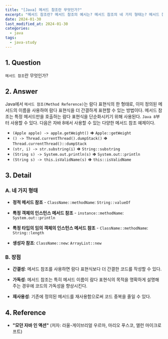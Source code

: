 ```yaml
---
title: "[Java] 메서드 참조란 무엇인가?"
excerpt: "메서드 참조란? 메서드 참조의 예시는? 메서드 참조의 네 가지 형태는? 메서드 참조의 장점은?"
date: 2024-01-30
last_modified_at: 2024-01-30
categories:
  - java
tags:
  - java-study
---
```


## 1. Question

`메서드 참조`란 무엇인가?

## 2. Answer

Java에서 `메서드 참조(Method Reference)`는 람다 표현식의 한 형태로, 이미 정의된 메서드의 이름을 사용하여 람다 표현식을 더 간결하게 표현할 수 있는 방법이다. 메서드 참조는 특정 메서드만을 호출하는 람다 표현식을 단순화시키기 위해 사용된다. `Java 8`부터 사용할 수 있다. 다음은 자바 8에서 사용할 수 있는 다양한 메서드 참조 예제이다.

* `(Apple apple) -> apple.getWeight()` **=>** `Apple::getWeight`
* `() -> Thread.currentThread().dumpStack()` **=>** `Thread.currentThread()::dumpStack`
* `(str, i) -> str.substring(i)` **=>** `String::substring`
* `(String s) -> System.out.println(s)` **=>** `System.out::println`
* `(String s) -> this.isValidName(s)` **=>** `this::isValidName`

## 3. Detail

### A. 네 가지 형태

* **정적 메서드 참조** - `ClassName::methodName`: `String::valueOf`

* **특정 객체의 인스턴스 메서드 참조** - `instance::methodName`: `System.out::println`

* **특정 타입의 임의 객체의 인스턴스 메서드 참조** - `ClassName::methodName`: `String::length`

* **생성자 참조**: `ClassName::new`: `ArrayList::new`

### B. 장점

* **간결성**: 메서드 참조를 사용하면 람다 표현식보다 더 간결한 코드를 작성할 수 있다.

* **가독성**: 메서드 참조는 특히 메서드 이름이 람다 표현식의 목적을 명확하게 설명해주는 경우에 코드의 가독성을 향상시킨다.

* **재사용성**: 기존에 정의된 메서드를 재사용함으로써 코드 중복을 줄일 수 있다.

## 4. Reference

* **"모던 자바 인 액션"** (저자: 라울-게이브리얼 우르마, 마리오 푸스코, 앨런 마이크로프트)